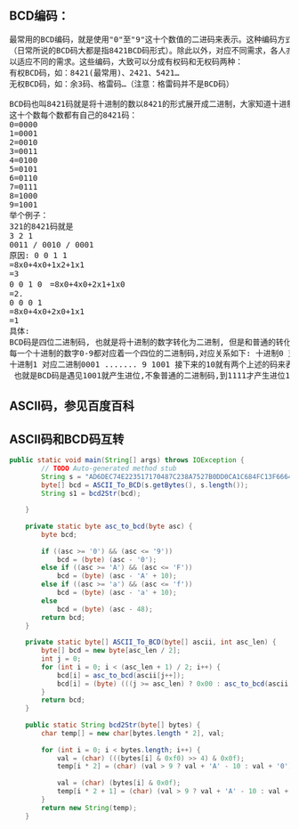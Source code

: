 ## BCD编码：
<pre>
最常用的BCD编码，就是使用"0"至"9"这十个数值的二进码来表示。这种编码方式，在称之为“8421码”
（日常所说的BCD码大都是指8421BCD码形式）。除此以外，对应不同需求，各人亦开发了不同的编码方法，
以适应不同的需求。这些编码，大致可以分成有权码和无权码两种：
有权BCD码，如：8421(最常用)、2421、5421…
无权BCD码，如：余3码、格雷码…（注意：格雷码并不是BCD码）

BCD码也叫8421码就是将十进制的数以8421的形式展开成二进制，大家知道十进制是0～9十个数组成，
这十个数每个数都有自己的8421码：
0=0000
1=0001
2=0010
3=0011
4=0100
5=0101
6=0110
7=0111
8=1000
9=1001
举个例子：
321的8421码就是
3 2 1
0011 / 0010 / 0001
原因: 0 0 1 1
=8x0+4x0+1x2+1x1
=3
0 0 1 0　=8x0+4x0+2x1+1x0
=2.
0 0 0 1
=8x0+4x0+2x0+1x1
=1
具体:
BCD码是四位二进制码, 也就是将十进制的数字转化为二进制, 但是和普通的转化有一点不同, 
每一个十进制的数字0-9都对应着一个四位的二进制码,对应关系如下: 十进制0 对应 二进制0000 ;
十进制1 对应二进制0001 ....... 9 1001 接下来的10就有两个上述的码来表示 10 表示为00010000
 也就是BCD码是遇见1001就产生进位,不象普通的二进制码,到1111才产生进位10000。
</pre>
 
## ASCII码，参见百度百科


## ASCII码和BCD码互转
```java
public static void main(String[] args) throws IOException {  
        // TODO Auto-generated method stub  
        String s = "AD6DEC74E223517170487C238A7527B0DD0CA1C684FC13F666473E7C08323F9F66473E7C08323F9F66473E7C08323F9F66473E7C08323F9F66473E7 C08323F9F66473E7C08323F9F0000000000000000";  
        byte[] bcd = ASCII_To_BCD(s.getBytes(), s.length());  
        String s1 = bcd2Str(bcd);  
          
    }  
  
    private static byte asc_to_bcd(byte asc) {  
        byte bcd;  
  
        if ((asc >= '0') && (asc <= '9'))  
            bcd = (byte) (asc - '0');  
        else if ((asc >= 'A') && (asc <= 'F'))  
            bcd = (byte) (asc - 'A' + 10);  
        else if ((asc >= 'a') && (asc <= 'f'))  
            bcd = (byte) (asc - 'a' + 10);  
        else  
            bcd = (byte) (asc - 48);  
        return bcd;  
    }  
  
    private static byte[] ASCII_To_BCD(byte[] ascii, int asc_len) {  
        byte[] bcd = new byte[asc_len / 2];  
        int j = 0;  
        for (int i = 0; i < (asc_len + 1) / 2; i++) {  
            bcd[i] = asc_to_bcd(ascii[j++]);  
            bcd[i] = (byte) (((j >= asc_len) ? 0x00 : asc_to_bcd(ascii[j++])) + (bcd[i] << 4));  
        }  
        return bcd;  
    }  
  
    public static String bcd2Str(byte[] bytes) {  
        char temp[] = new char[bytes.length * 2], val;  
  
        for (int i = 0; i < bytes.length; i++) {  
            val = (char) (((bytes[i] & 0xf0) >> 4) & 0x0f);  
            temp[i * 2] = (char) (val > 9 ? val + 'A' - 10 : val + '0');  
  
            val = (char) (bytes[i] & 0x0f);  
            temp[i * 2 + 1] = (char) (val > 9 ? val + 'A' - 10 : val + '0');  
        }  
        return new String(temp);  
    }
```